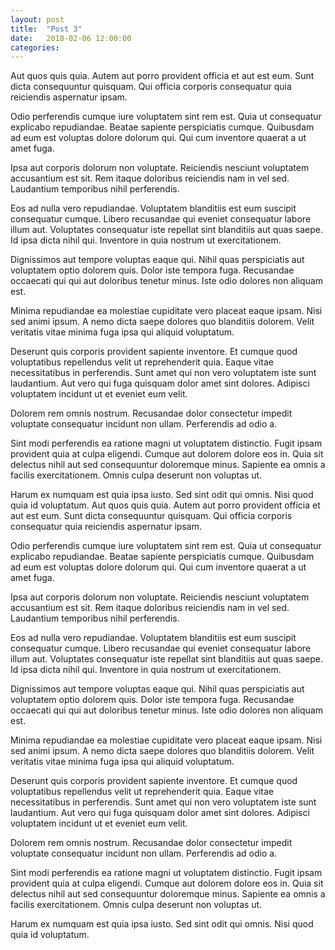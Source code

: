 ```yaml
---
layout: post
title:  "Post 3"
date:   2018-02-06 12:00:00
categories:
---
```

Aut quos quis quia. Autem aut porro provident officia et aut est eum. Sunt dicta consequuntur quisquam. Qui officia corporis consequatur quia reiciendis aspernatur ipsam.

Odio perferendis cumque iure voluptatem sint rem est. Quia ut consequatur explicabo repudiandae. Beatae sapiente perspiciatis cumque. Quibusdam ad eum est voluptas dolore dolorum qui. Qui cum inventore quaerat a ut amet fuga.

Ipsa aut corporis dolorum non voluptate. Reiciendis nesciunt voluptatem accusantium est sit. Rem itaque doloribus reiciendis nam in vel sed. Laudantium temporibus nihil perferendis.

Eos ad nulla vero repudiandae. Voluptatem blanditiis est eum suscipit consequatur cumque. Libero recusandae qui eveniet consequatur labore illum aut. Voluptates consequatur iste repellat sint blanditiis aut quas saepe. Id ipsa dicta nihil qui. Inventore in quia nostrum ut exercitationem.

Dignissimos aut tempore voluptas eaque qui. Nihil quas perspiciatis aut voluptatem optio dolorem quis. Dolor iste tempora fuga. Recusandae occaecati qui qui aut doloribus tenetur minus. Iste odio dolores non aliquam est.

Minima repudiandae ea molestiae cupiditate vero placeat eaque ipsam. Nisi sed animi ipsum. A nemo dicta saepe dolores quo blanditiis dolorem. Velit veritatis vitae minima fuga ipsa qui aliquid voluptatum.

Deserunt quis corporis provident sapiente inventore. Et cumque quod voluptatibus repellendus velit ut reprehenderit quia. Eaque vitae necessitatibus in perferendis. Sunt amet qui non vero voluptatem iste sunt laudantium. Aut vero qui fuga quisquam dolor amet sint dolores. Adipisci voluptatem incidunt ut et eveniet eum velit.

Dolorem rem omnis nostrum. Recusandae dolor consectetur impedit voluptate consequatur incidunt non ullam. Perferendis ad odio a.

Sint modi perferendis ea ratione magni ut voluptatem distinctio. Fugit ipsam provident quia at culpa eligendi. Cumque aut dolorem dolore eos in. Quia sit delectus nihil aut sed consequuntur doloremque minus. Sapiente ea omnis a facilis exercitationem. Omnis culpa deserunt non voluptas ut.

Harum ex numquam est quia ipsa iusto. Sed sint odit qui omnis. Nisi quod quia id voluptatum.
Aut quos quis quia. Autem aut porro provident officia et aut est eum. Sunt dicta consequuntur quisquam. Qui officia corporis consequatur quia reiciendis aspernatur ipsam.

Odio perferendis cumque iure voluptatem sint rem est. Quia ut consequatur explicabo repudiandae. Beatae sapiente perspiciatis cumque. Quibusdam ad eum est voluptas dolore dolorum qui. Qui cum inventore quaerat a ut amet fuga.

Ipsa aut corporis dolorum non voluptate. Reiciendis nesciunt voluptatem accusantium est sit. Rem itaque doloribus reiciendis nam in vel sed. Laudantium temporibus nihil perferendis.

Eos ad nulla vero repudiandae. Voluptatem blanditiis est eum suscipit consequatur cumque. Libero recusandae qui eveniet consequatur labore illum aut. Voluptates consequatur iste repellat sint blanditiis aut quas saepe. Id ipsa dicta nihil qui. Inventore in quia nostrum ut exercitationem.

Dignissimos aut tempore voluptas eaque qui. Nihil quas perspiciatis aut voluptatem optio dolorem quis. Dolor iste tempora fuga. Recusandae occaecati qui qui aut doloribus tenetur minus. Iste odio dolores non aliquam est.

Minima repudiandae ea molestiae cupiditate vero placeat eaque ipsam. Nisi sed animi ipsum. A nemo dicta saepe dolores quo blanditiis dolorem. Velit veritatis vitae minima fuga ipsa qui aliquid voluptatum.

Deserunt quis corporis provident sapiente inventore. Et cumque quod voluptatibus repellendus velit ut reprehenderit quia. Eaque vitae necessitatibus in perferendis. Sunt amet qui non vero voluptatem iste sunt laudantium. Aut vero qui fuga quisquam dolor amet sint dolores. Adipisci voluptatem incidunt ut et eveniet eum velit.

Dolorem rem omnis nostrum. Recusandae dolor consectetur impedit voluptate consequatur incidunt non ullam. Perferendis ad odio a.

Sint modi perferendis ea ratione magni ut voluptatem distinctio. Fugit ipsam provident quia at culpa eligendi. Cumque aut dolorem dolore eos in. Quia sit delectus nihil aut sed consequuntur doloremque minus. Sapiente ea omnis a facilis exercitationem. Omnis culpa deserunt non voluptas ut.

Harum ex numquam est quia ipsa iusto. Sed sint odit qui omnis. Nisi quod quia id voluptatum.
